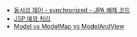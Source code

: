 - [동시성 제어 - synchronized - JPA 예제 코드](https://github.com/woong99/blog-example/tree/main/concurrency-synchronized-jpa)
- [JSP 예외 처리](https://github.com/woong99/blog-example/tree/main/jsp-exception)
- [Model vs ModelMap vs ModelAndView](https://github.com/woong99/blog-example/tree/main/model)